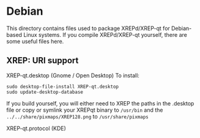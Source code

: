
Debian
====================
This directory contains files used to package XREPd/XREP-qt
for Debian-based Linux systems. If you compile XREPd/XREP-qt yourself, there are some useful files here.

## XREP: URI support ##


XREP-qt.desktop  (Gnome / Open Desktop)
To install:

	sudo desktop-file-install XREP-qt.desktop
	sudo update-desktop-database

If you build yourself, you will either need to XREP the paths in
the .desktop file or copy or symlink your XREPqt binary to `/usr/bin`
and the `../../share/pixmaps/XREP128.png` to `/usr/share/pixmaps`

XREP-qt.protocol (KDE)

